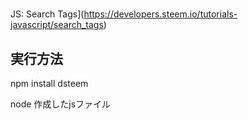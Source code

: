 # 

JS: Search Tags](https://developers.steem.io/tutorials-javascript/search_tags)


## 実行方法

npm install dsteem

node 作成したjsファイル


